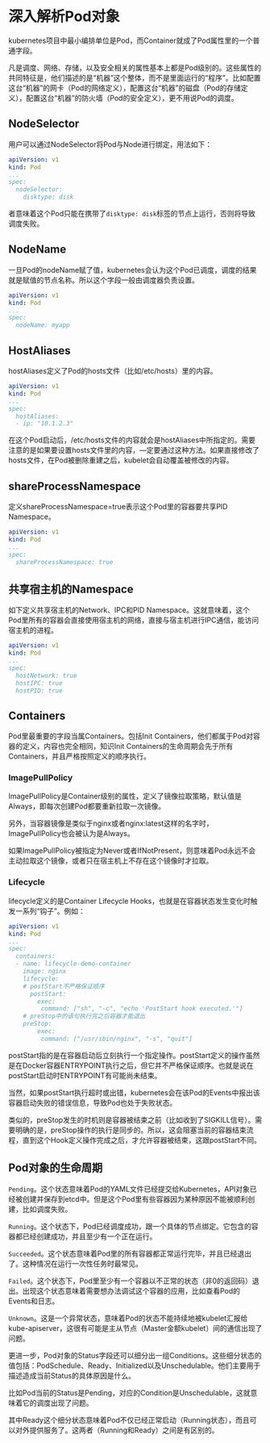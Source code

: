 # 深入解析Pod对象

kubernetes项目中最小编排单位是Pod，而Container就成了Pod属性里的一个普通字段。

凡是调度、网络、存储，以及安全相关的属性基本上都是Pod级别的。这些属性的共同特征是，他们描述的是“机器”这个整体，而不是里面运行的“程序”。比如配置这台“机器”的网卡（Pod的网络定义），配置这台“机器”的磁盘（Pod的存储定义），配置这台“机器”的防火墙（Pod的安全定义），更不用说Pod的调度。

## NodeSelector

用户可以通过NodeSelector将Pod与Node进行绑定，用法如下：

```YAML
apiVersion: v1
kind: Pod
...
spec:
  nodeSelector:
    disktype: disk
```

者意味着这个Pod只能在携带了`disktype: disk`标签的节点上运行，否则将导致调度失败。

## NodeName

一旦Pod的nodeName赋了值，kubernetes会认为这个Pod已调度，调度的结果就是赋值的节点名称。所以这个字段一般由调度器负责设置。

```YAML
apiVersion: v1
kind: Pod
...
spec:
  nodeName: myapp
```

## HostAliases

hostAliases定义了Pod的hosts文件（比如/etc/hosts）里的内容。

```YAML
apiVersion: v1
kind: Pod
...
spec:
  hostAliases:
  - ip: "10.1.2.3"
```

在这个Pod启动后，/etc/hosts文件的内容就会是hostAliases中所指定的。需要注意的是如果要设置hosts文件里的内容，—定要通过这种方法。如果直接修改了hosts文件，在Pod被删除重建之后，kubelet会自动覆盖被修改的内容。

## shareProcessNamespace

定义shareProcessNamespace=true表示这个Pod里的容器要共享PID Namespace。

```YAML
apiVersion: v1
kind: Pod
...
spec:
  shareProcessNamespace: true
```

## 共享宿主机的Namespace

如下定义共享宿主机的Network、IPC和PID Namespace。这就意味着，这个Pod里所有的容器会直接使用宿主机的网络，直接与宿主机进行IPC通信，能访问宿主机的进程。

```YAML
apiVersion: v1
kind: Pod
...
spec:
  hostNetwork: true
  hostIPC: true
  hostPID: true
```

## Containers

Pod里最重要的字段当属Containers。包括Init Containers，他们都属于Pod对容器的定义，内容也完全相同，知识Init Containers的生命周期会先于所有Containers，并且严格按照定义的顺序执行。

### ImagePullPolicy

ImagePullPolicy是Container级别的属性，定义了镜像拉取策略，默认值是Always，即每次创建Pod都要重新拉取一次镜像。

另外，当容器镜像是类似于nginx或者nginx:latest这样的名字时，ImagePullPolicy也会被认为是Always。

如果ImagePullPolicy被指定为Never或者IfNotPresent，则意味着Pod永远不会主动拉取这个镜像，或者只在宿主机上不存在这个镜像时才拉取。

### Lifecycle

lifecycle定义的是Container Lifecycle Hooks，也就是在容器状态发生变化时触发一系列“钩子”。例如：

```YAML
apiVersion: v1
kind: Pod
...
spec:
  containers:
  - name: lifecycle-demo-container
    image: nginx
    lifecycle:
    # postStart不严格保证顺序
      postStart:
        exec:
         command: ["sh", "-c", "echo 'PostStart hook executed.'"]
    # preStop中的语句执行完之后容器才能退出
    preStop:
        exec:
         command: ["/usr/sbin/nginx", "-s", "quit"]
```

postStart指的是在容器启动后立刻执行一个指定操作。postStart定义的操作虽然是在Docker容器ENTRYPOINT执行之后，但它并不严格保证顺序。也就是说在postStart启动时ENTRYPOINT有可能尚未结束。

当然，如果postStart执行超时或出错，kubernetes会在该Pod的Events中报出该容器启动失败的错误信息，导致Pod也处于失败状态。

类似的，preStop发生的时机则是容器被结束之前（比如收到了SIGKILL信号）。需要明确的是，preStop操作的执行是同步的。所以，这会阻塞当前的容器结束流程，直到这个Hook定义操作完成之后，才允许容器被结束，这跟postStart不同。

## Pod对象的生命周期

`Pending`。这个状态意味着Pod的YAML文件已经提交给Kubernetes，API对象已经被创建并保存到etcd中。但是这个Pod里有些容器因为某种原因不能被顺利创建，比如调度失败。

`Running`。这个状态下，Pod已经调度成功，跟一个具体的节点绑定。它包含的容器都已经创建成功，并且至少有一个正在运行。

`Succeeded`。这个状态意味着Pod里的所有容器都正常运行完毕，并且已经退出了。这种情况在运行一次性任务时最常见。

`Failed`。这个状态下，Pod里至少有一个容器以不正常的状态（非0的返回码）退出。出现这个状态意味着需要想办法调试这个容器的应用，比如查看Pod的Events和日志。

`Unknown`。这是一个异常状态，意味着Pod的状态不能持续地被kubelet汇报给kube-apiserver，这很有可能是主从节点（Master金额kubelet）间的通信出现了问题。

更进一步，Pod对象的Status字段还可以细分出一组Conditions。这些细分状态的值包括：PodSchedule、Ready、Initialized以及Unschedulable。他们主要用于描述造成当前Status的具体原因是什么。

比如Pod当前的Status是Pending，对应的Condition是Unschedulable，这就意味着它的调度出现了问题。

其中Ready这个细分状态意味着Pod不仅已经正常启动（Running状态），而且可以对外提供服务了。这两者（Running和Ready）之间是有区别的。

















